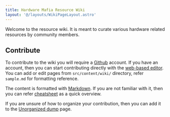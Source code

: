 ```yaml
---
title: Hardware Mafia Resource Wiki
layout: '@/layouts/WikiPageLayout.astro'
---
```


Welcome to the resource wiki. It is meant to curate various hardware related resources by community members.

## Contribute

To contribute to the wiki you will require a [Github](https://github.com) account. If you have an account, then you can start contributing directly with the [web-based editor](https://github.dev/hardwaremafia/www/). You can add or edit pages from `src/content/wiki/` directory, refer `sample.md` for formatting reference.

The content is formatted with [Markdown](https://daringfireball.net/projects/markdown/). If you are not familiar with it, then you can refer [cheatsheet](https://www.markdownguide.org/cheat-sheet/) as a quick overview.

If you are unsure of how to organize your contribution, then you can add it to the [Unorganized dump](unorganized-dump) page.
